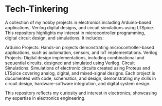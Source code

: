 # Tech-Tinkering
A collection of my hobby projects in electronics including Arduino-based applications, Verilog digital designs, and circuit simulations using LTSpice. This repository highlights my interest in microcontroller programming, digital circuit design, and simulations. 
It includes:

Arduino Projects: Hands-on projects demonstrating microcontroller-based applications, such as automation, sensors, and IoT implementations.
Verilog Projects: Digital design implementations, including combinational and sequential circuits, designed and simulated using Verilog.
Circuit Simulations: Simulations of electronic circuits created using Proteus and LTSpice covering analog, digital, and mixed-signal designs.
Each project is documented with code, schematics, and design, demonstrating my skills in circuit design, hardware-software integration, and digital system design.

This repository reflects my curiosity and interest in electronics, showcasing my expertise in electronics engineering.
